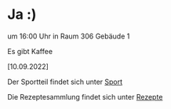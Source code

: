 
# Ja :)


um 16:00 Uhr in Raum 306 Gebäude 1

Es gibt Kaffee



<!---![image] Ein Bild vielleicht?als -->

[10.09.2022]


Der Sportteil findet sich unter [Sport](/sport.md)

Die Rezeptesammlung findet sich unter [Rezepte](/rezepte.md)



